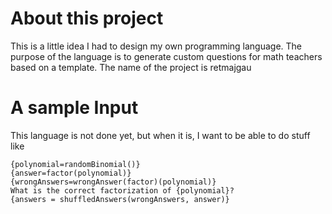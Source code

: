 # About this project
This is a little idea I had to design my own programming language. The purpose of 
the language is to generate custom questions for math teachers based on a template.
The name of the project is retmajgau

# A sample Input
This language is not done yet, but when it is, I want to be able to do stuff like
```
{polynomial=randomBinomial()}
{answer=factor(polynomial)}
{wrongAnswers=wrongAnswer(factor)(polynomial)}
What is the correct factorization of {polynomial}?
{answers = shuffledAnswers(wrongAnswers, answer)}
```